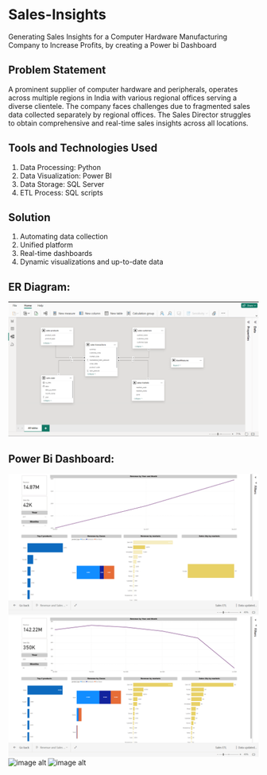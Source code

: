 # Sales-Insights
Generating Sales Insights for a Computer Hardware Manufacturing Company to Increase Profits, by creating a Power bi Dashboard

## Problem Statement
A prominent supplier of computer hardware and peripherals, operates across multiple regions in India with various regional offices serving a diverse clientele. The company faces challenges due to fragmented sales data collected separately by regional offices. The Sales Director struggles to obtain comprehensive and real-time sales insights across all locations.

## Tools and Technologies Used
1. Data Processing: Python 
2. Data Visualization: Power BI
3. Data Storage: SQL Server 
4. ETL Process: SQL scripts 

## Solution
1. Automating data collection
2. Unified platform
3. Real-time dashboards
4. Dynamic visualizations and up-to-date data

## ER Diagram:
![image alt](https://github.com/aafreenmo/Sales-Insights/blob/f99713a4ecf15ba7e459496c1ab783aba72c3a6e/Images/Screenshot%20(10).png)

## Power Bi Dashboard:
![image alt](https://github.com/aafreenmo/Sales-Insights/blob/de75dcf988a5391a88d80d6d369e03500dc444e6/Images/Screenshot%20(9).png)
![image alt](https://github.com/aafreenmo/Sales-Insights/blob/3f5aa49064bce7297ebf3eb340158dd66060b3d8/Images/Screenshot%20(8).png)
![image alt]()
![image alt]()



